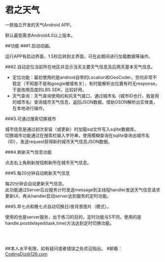 # 君之天气

一款独立开发的天气Android APP。

默认最低需求Android4.0以上版本。

##功能
###1.启动动画。

运行APP有启动界面，1.5秒后转到主界面，可在此期间进行加载数据等操作。

###2.自动定位当前所在地区并显示当天主要天气信息及后两天基本天气信息。

* 定位功能：最初使用的是android自带的Location和GeoCoder，奈何非常不稳定（不知是不是和google被墙有关），有时能解析出位置有时无response，于是改用百度的LBS SDK，比较好用。
* 天气查询：天气查询使用的和风天气接口，通过城市名（城市ID也行，我是用的城市名）查询城市天气信息，返回JSON数据，借助GSON解析出实体类，在本地进行操作。

###3.可通过搜索切换城市

城市信息是通过初次安装（或更新）时加载sql文件写入sqlite数据库。   
切换城市功能通过在搜索栏输入字符串，使用模糊查询在sqlite查询出城市名（ID），发送request获得新的城市天气信息JSON数据。

###4.刷新天气信息功能

点击右上角刷新按钮刷新所在城市天气信息。

###5.每20分钟自动刷新天气信息

每20分钟会自动更新天气信息。   
此功能通过Server后台服务计时发送message到主线程handler发送天气信息请求更新UI，再从handler启动server达到服务的定时功能。


###5.早七点和晚七点自动切换日/夜背景图片（模式）。

使用的也是server服务，出于练习的目的，定时功能与5不同，使用的是handle.postdelayed(task,time)方法达到定时切换功能。

<br /><br />

##本人水平有限，如有疑问或者错误之处欢迎指出。
#邮箱：CodingDjz@126.com
